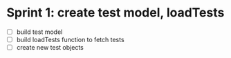 # Sprint 1: create test model, loadTests
- [ ] build test model
- [ ] build loadTests function to fetch tests
- [ ] create new test objects
